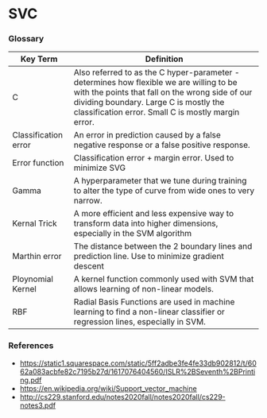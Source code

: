 # SVC

### Glossary

|Key Term |    Definition
|------|-----|
C |    Also referred to as the C hyper-parameter - determines how flexible we are willing to be with the points that fall on the wrong side of our dividing boundary. Large C is mostly the classification error. Small C is mostly margin error.
Classification error|    An error in prediction caused by a false negative response or a false positive response.
Error function|    Classification error + margin error. Used to minimize SVG
Gamma|    A hyperparameter that we tune during training to alter the type of curve from wide ones to very narrow.
Kernal Trick|    A more efficient and less expensive way to transform data into higher dimensions, especially in the SVM algorithm
Marthin error|    The distance between the 2 boundary lines and prediction line. Use to minimize gradient descent
Ploynomial Kernel|    A kernel function commonly used with SVM that allows learning of non-linear models.
RBF|    Radial Basis Functions are used in machine learning to find a non-linear classifier or regression lines, especially in SVM.


### References
- https://static1.squarespace.com/static/5ff2adbe3fe4fe33db902812/t/6062a083acbfe82c7195b27d/1617076404560/ISLR%2BSeventh%2BPrinting.pdf
- https://en.wikipedia.org/wiki/Support_vector_machine
- http://cs229.stanford.edu/notes2020fall/notes2020fall/cs229-notes3.pdf
